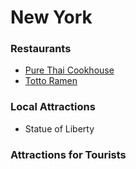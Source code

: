 # New York

### Restaurants
  - <a href='http://www.purethaicookhouse.com/about'>Pure Thai Cookhouse</a>
  - <a href='http://tottoramen.com'>Totto Ramen</a>
  
### Local Attractions
  - Statue of Liberty
  
### Attractions for Tourists
